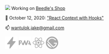<img width="20" src="https://raw.githubusercontent.com/jakewantulok/botw-beedles-shop/main/public/beedle.ico"> Working on [Beedle's Shop](https://github.com/jakewantulok/botw-beedles-shop)

:notebook: October 12, 2020: ["React Context with Hooks"](https://jakewantulok.com/react-context-with-hooks)

📫 wantulok.jake@gmail.com

[![AMP](./img/amp.svg)](https://amp.dev/) [![PWA](./img/pwa.svg)](https://web.dev/progressive-web-apps/) [![React](./img/react.svg)](https://reactjs.org/) [![Gatsby](./img/gatsby.svg)](https://www.gatsbyjs.com/)
